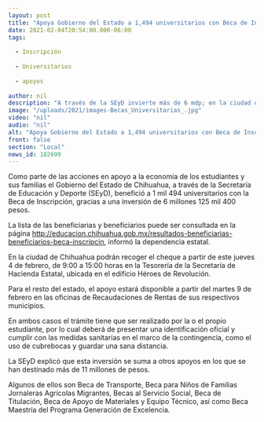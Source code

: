 ```yaml
---
layout: post
title: "Apoya Gobierno del Estado a 1,494 universitarios con Beca de Inscripción"
date: 2021-02-04T20:54:00.000-06:00
tags:
  
  - Inscripción
  
  - Universitarios
  
  - apoyos
  
author: nil
description: "A través de la SEyD invierte más de 6 mdp; en la ciudad de Chihuahua pueden recogerlo desde este jueves 4 y en el resto de los municipios a partir del martes 9, en las respectivas oficinas asignadas"
image: "/uploads/2021/images-Becas_Universitarias_.jpg"
video: "nil"
audio: "nil"
alt: "Apoya Gobierno del Estado a 1,494 universitarios con Beca de Inscripción"
front: false
section: "Local"
news_id: 182699
---
```


Como parte de las acciones en apoyo a la economía de los estudiantes y sus familias el Gobierno del Estado de Chihuahua, a través de la Secretaría de Educación y Deporte (SEyD), benefició a 1 mil 494 universitarios con la Beca de Inscripción, gracias a una inversión de 6 millones 125 mil 400 pesos.

La lista de las beneficiarias y beneficiarios puede ser consultada en la página http://educacion.chihuahua.gob.mx/resultados-beneficiarias-beneficiarios-beca-inscripcin, informó la dependencia estatal.

En la ciudad de Chihuahua podrán recoger el cheque a partir de este jueves 4 de febrero, de 9:00 a 15:00 horas en la Tesorería de la Secretaría de Hacienda Estatal, ubicada en el edificio Héroes de Revolución.

Para el resto del estado, el apoyo estará disponible a partir del martes 9 de febrero en las oficinas de Recaudaciones de Rentas de sus respectivos municipios.

En ambos casos el trámite tiene que ser realizado por la o el propio estudiante, por lo cual deberá de presentar una identificación oficial y cumplir con las medidas sanitarias en el marco de la contingencia, como el uso de cubrebocas y guardar una sana distancia.

La SEyD explicó que esta inversión se suma a otros apoyos en los que se han destinado más de 11 millones de pesos.

Algunos de ellos son Beca de Transporte, Beca para Niños de Familias Jornaleras Agrícolas Migrantes, Becas al Servicio Social, Beca de Titulación, Beca de Apoyo de Materiales y Equipo Técnico, así como Beca Maestría del Programa Generación de Excelencia.